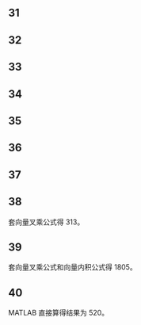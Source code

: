 ## 31

## 32

## 33

## 34

## 35

## 36

## 37

## 38

套向量叉乘公式得 313。

## 39

套向量叉乘公式和向量内积公式得 1805。

## 40

MATLAB 直接算得结果为 520。